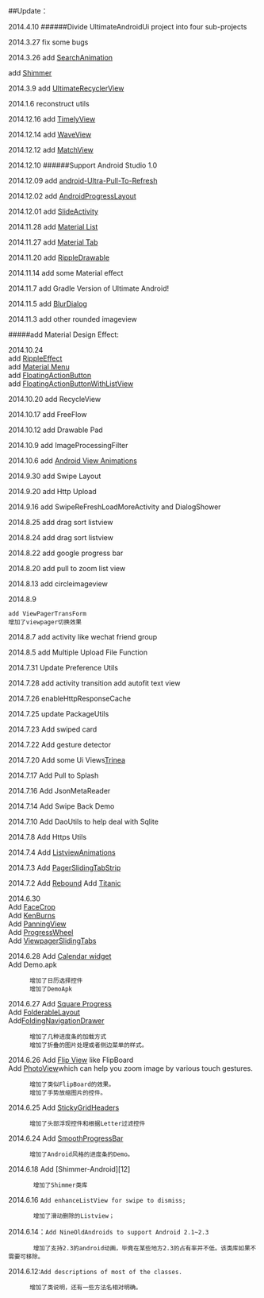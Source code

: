 
##Update：

2014.4.10 
######Divide UltimateAndroidUi project into four sub-projects

2014.3.27 fix some bugs 

2014.3.26 add [SearchAnimation](https://github.com/NiaNingXue/SearchAnimation)

add [Shimmer](https://github.com/facebook/shimmer-android)

2014.3.9 add [UltimateRecyclerView](https://github.com/cymcsg/UltimateRecyclerView)

2014.1.6 reconstruct utils

2014.12.16 add [TimelyView](https://github.com/adnan-SM/TimelyTextView)

2014.12.14 add [WaveView](https://github.com/john990/WaveView)

2014.12.12 add [MatchView](https://github.com/Rogero0o/MatchView)

2014.12.10 
######Support Android Studio 1.0

2014.12.09 add [android-Ultra-Pull-To-Refresh](https://github.com/liaohuqiu/android-Ultra-Pull-To-Refresh)

2014.12.02 add [AndroidProgressLayout](https://github.com/antonkrasov/AndroidProgressLayout)

2014.12.01 add [SlideActivity](https://github.com/chenjishi/SlideActivity)

2014.11.28 add [Material List](https://github.com/dexafree/MaterialList)

2014.11.27 add [Material Tab](https://github.com/neokree/MaterialTabs)

2014.11.20 add [RippleDrawable](https://github.com/03uk/RippleDrawable)

2014.11.14 add some Material effect

2014.11.7 add Gradle Version of Ultimate Android!

2014.11.5 add [BlurDialog](https://github.com/tvbarthel/BlurDialogFragment)

2014.11.3 add other rounded imageview

#####add Material Design Effect:

2014.10.24         
		   add [RippleEffect](https://github.com/traex/RippleEffect)		           
		   add [Material Menu](https://github.com/balysv/material-menu)       
		   add [FloatingActionButton](https://github.com/futuresimple/android-floating-action-button)		   
		  add [FloatingActionButtonWithListView](https://github.com/makovkastar/FloatingActionButton)

2014.10.20 add RecycleView

2014.10.17 add FreeFlow

2014.10.12 add Drawable Pad

2014.10.9 add ImageProcessingFilter

2014.10.6 add  [Android View Animations](https://github.com/daimajia/AndroidViewAnimations)

2014.9.30 add Swipe Layout

2014.9.20 add Http Upload 

2014.9.16 add SwipeReFreshLoadMoreActivity and DialogShower

2014.8.25 add drag sort listview 

2014.8.24 add drag sort listview

2014.8.22 add google progress bar

2014.8.20 add pull to zoom list view

2014.8.13 add circleimageview

2014.8.9 

	add ViewPagerTransForm
	增加了viewpager切换效果
	
2014.8.7 add activity like wechat friend group

2014.8.5 add Multiple Upload File Function

2014.7.31 Update Preference Utils

2014.7.28 add activity transition  add autofit text view

2014.7.26 enableHttpResponseCache

2014.7.25 update PackageUtils

2014.7.23 Add swiped card

2014.7.22 Add gesture detector

2014.7.20 Add some Ui Views[Trinea](https://github.com/Trinea/android-common)

2014.7.17 Add Pull to Splash 

2014.7.16 Add JsonMetaReader

2014.7.14 Add Swipe Back Demo

2014.7.10 Add DaoUtils to help deal with Sqlite

2014.7.8 Add Https Utils

2014.7.4 Add [ListviewAnimations](https://github.com/nhaarman/ListViewAnimations)

2014.7.3 Add [PagerSlidingTabStrip](https://github.com/astuetz/PagerSlidingTabStrip)

2014.7.2 Add [Rebound](https://github.com/facebook/rebound)
         Add [Titanic](https://github.com/RomainPiel/Titanic)
         
2014.6.30   
Add [FaceCrop](https://github.com/Todd-Davies/ProgressWheel)  
          Add [KenBurns](https://github.com/flavioarfaria/KenBurnsView)  
          Add [PanningView](https://github.com/flavienlaurent/PanningView)  
          Add [ProgressWheel](https://github.com/lafosca/AndroidFaceCropper)  
          Add [ViewpagerSlidingTabs](https://github.com/astuetz/PagerSlidingTabStrip)  
          
2014.6.28 Add [Calendar widget](https://github.com/square/android-times-square)  
          Add Demo.apk

          增加了日历选择控件
          增加了DemoApk

2014.6.27 Add [Square Progress](https://github.com/mrwonderman/android-square-progressbar)  
          Add [FolderableLayout](https://github.com/alexvasilkov/FoldableLayout)  
          Add[FoldingNavigationDrawer](https://github.com/tibi1712/FoldingNavigationDrawer-Android)


          增加了几种进度条的加载方式
          增加了折叠的图片处理或者侧边菜单的样式。
          
2014.6.26 Add [Flip View](https://github.com/emilsjolander/android-FlipView) like FlipBoard  
          Add [PhotoView](https://github.com/chrisbanes/PhotoView)which can help you zoom image by various touch gestures.
          
          增加了类似FlipBoard的效果。
          增加了手势放缩图片的控件。
          

2014.6.25 Add [StickyGridHeaders](https://github.com/TonicArtos/StickyGridHeaders)
			
		  增加了头部浮现控件和根据Letter过滤控件
		  
2014.6.24  Add [SmoothProgressBar](https://github.com/castorflex/SmoothProgressBar)

          增加了Android风格的进度条的Demo。
          
          
2014.6.18  Add [Shimmer-Android][12]

           增加了Shimmer类库         
           
2014.6.16  ```Add enhanceListView for swipe to dismiss;
          ```

           增加了滑动删除的Listview；            		                      
2014.6.14：```Add NineOldAndroids to support Android 2.1~2.3```

           增加了支持2.3的android动画，毕竟在某些地方2.3的占有率并不低。该类库如果不需要可移除。


          
2014.6.12:```Add descriptions of most of the classes.```

          增加了类说明，还有一些方法名相对明确。






		  




          

          

















          



